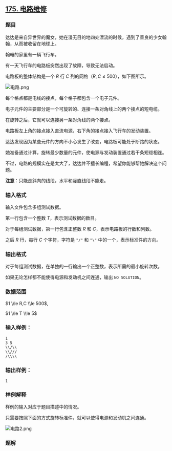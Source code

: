 ## [175\. 电路维修](https://www.acwing.com/problem/content/177/)

### 题目

达达是来自异世界的魔女，她在漫无目的地四处漂流的时候，遇到了善良的少女翰翰，从而被收留在地球上。

翰翰的家里有一辆飞行车。

有一天飞行车的电路板突然出现了故障，导致无法启动。

电路板的整体结构是一个 $R$ 行 $C$ 列的网格（$R,C≤500$），如下图所示。

![电路.png](/media/article/image/2019/01/16/19_be6ff7a219-电路.png)

每个格点都是电线的接点，每个格子都包含一个电子元件。

电子元件的主要部分是一个可旋转的、连接一条对角线上的两个接点的短电缆。

在旋转之后，它就可以连接另一条对角线的两个接点。

电路板左上角的接点接入直流电源，右下角的接点接入飞行车的发动装置。

达达发现因为某些元件的方向不小心发生了改变，电路板可能处于断路的状态。

她准备通过计算，旋转最少数量的元件，使电源与发动装置通过若干条短缆相连。

不过，电路的规模实在是太大了，达达并不擅长编程，希望你能够帮她解决这个问题。

**注意**：只能走斜向的线段，水平和竖直线段不能走。

### 输入格式

输入文件包含多组测试数据。

第一行包含一个整数 $T$，表示测试数据的数目。

对于每组测试数据，第一行包含正整数 $R$ 和 $C$，表示电路板的行数和列数。

之后 $R$ 行，每行 $C$ 个字符，字符是 `"/"` 和 `"\"` 中的一个，表示标准件的方向。

### 输出格式

对于每组测试数据，在单独的一行输出一个正整数，表示所需的最小旋转次数。

如果无论怎样都不能使得电源和发动机之间连通，输出 `NO SOLUTION`。

### 数据范围

$1 \\le R,C \\le 500$,

$1 \\le T \\le 5$

### 输入样例：

```
1
3 5
\\/\\
\\///
/\\\\
```

### 输出样例：

```
1
```

### 样例解释

样例的输入对应于题目描述中的情况。

只需要按照下面的方式旋转标准件，就可以使得电源和发动机之间连通。

![电路2.png](/media/article/image/2019/01/16/19_a0e8e80a19-电路2.png)

### 题解

